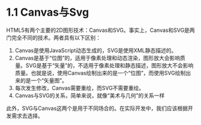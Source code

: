 # 1.1 Canvas与Svg

HTML5有两个主要的2D图形技术：Canvas和SVG。事实上，Canvas和SVG是两门完全不同的技术。两者具有以下区别：

1. Canvas是使用JavaScript动态生成的，SVG是使用XML静态描述的。
2. Canvas是基于“位图”的，适用于像素处理和动态渲染，图形放大会影响质量。SVG是基于“矢量”的，不适用于像素处理和静态描述，图形放大不会影响质量。也就是说，使用Canvas绘制出来的是一个“位图”，而使用SVG绘制出来的是一个“矢量图”。
3. 每次发生修改，Canvas需要重绘，而SVG不需要重绘。
4. Canvas与SVG的关系，简单来说，就像“美术与几何”的关系一样

此外，SVG与Canvas这两个是用于不同场合的。在实际开发中，我们应该根据开发需求去选择。
